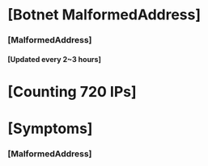 # [Botnet MalformedAddress]
### [MalformedAddress]
#### [Updated every 2~3 hours]

# [Counting 720 IPs]

# [Symptoms] 
###   [MalformedAddress]
